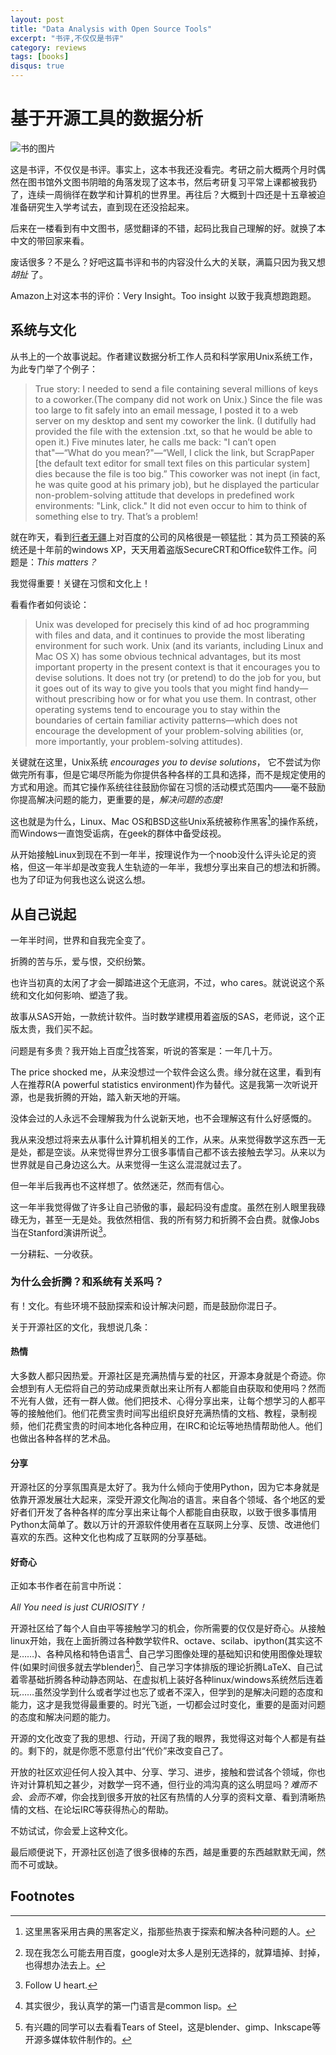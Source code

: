 ```yaml
---
layout: post
title: "Data Analysis with Open Source Tools"
excerpt: "书评,不仅仅是书评"
category: reviews
tags: [books]
disqus: true
---
```



# 基于开源工具的数据分析

![书的图片]()

这是书评，不仅仅是书评。事实上，这本书我还没看完。考研之前大概两个月时偶然在图书馆外文图书阴暗的角落发现了这本书，然后考研复习平常上课都被我扔了，连续一周徜徉在数学和计算机的世界里。再往后？大概到十四还是十五章被迫准备研究生入学考试去，直到现在还没拾起来。

后来在一楼看到有中文图书，感觉翻译的不错，起码比我自己理解的好。就换了本中文的带回家来看。

废话很多？不是么？好吧这篇书评和书的内容没什么大的关联，满篇只因为我又想 _胡扯_ 了。

Amazon上对这本书的评价：Very Insight。Too insight 以致于我真想跑跑题。

## 系统与文化

从书上的一个故事说起。作者建议数据分析工作人员和科学家用Unix系统工作，为此专门举了个例子：

> True story: I needed to send a file containing several millions of keys to a coworker.(The company did not work on Unix.) Since the file was too large to fit safely into an email message, I posted it to a web server on my desktop and sent my coworker the link. (I dutifully had provided the file with the extension .txt, so that he would be able to open it.) Five minutes later, he calls me back: "I can’t open that"—“What do you mean?"—“Well, I click the link, but ScrapPaper [the default text editor for small text files on this particular system] dies because the file is too big.” This coworker was not inept (in fact, he was quite good at his primary job), but he displayed the particular  non-problem-solving attitude that develops in predefined work environments: "Link, click." It did not even occur to him to think of something else to try. That’s a problem!

就在昨天，看到[行者无疆](http://cnlox.is-programmer.com/posts/37276.html)上对百度的公司的风格很是一顿猛批：其为员工预装的系统还是十年前的windows XP，天天用着盗版SecureCRT和Office软件工作。问题是：*This matters？*

我觉得重要！关键在习惯和文化上！

看看作者如何谈论：

> Unix was developed for precisely this kind of ad hoc programming with files
> and data, and it continues to provide the most liberating environment for such work.
> Unix (and its variants, including Linux and Mac OS X) has some obvious technical
> advantages, but its most important property in the present context is that it encourages
> you to devise solutions. It does not try (or pretend) to do the job for you, but it goes out of
> its way to give you tools that you might find handy—without prescribing how or for
> what you use them. In contrast, other operating systems tend to encourage you to stay
> within the boundaries of certain familiar activity patterns—which does not encourage
> the development of your problem-solving abilities (or, more importantly, your
> problem-solving attitudes).

关键就在这里，Unix系统 *encourages you to devise solutions*， 它不尝试为你做完所有事，但是它竭尽所能为你提供各种各样的工具和选择，而不是规定使用的方式和用途。而其它操作系统往往鼓励你留在习惯的活动模式范围内——毫不鼓励你提高解决问题的能力，更重要的是，*解决问题的态度!*

这也就是为什么，Linux、Mac OS和BSD这些Unix系统被称作黑客[^1]的操作系统，而Windows一直饱受诟病，在geek的群体中备受歧视。

从开始接触Linux到现在不到一年半，按理说作为一个noob没什么评头论足的资格，但这一年半却是改变我人生轨迹的一年半，我想分享出来自己的想法和折腾。也为了印证为何我也这么说这么想。

## 从自己说起

一年半时间，世界和自我完全变了。

折腾的苦与乐，爱与恨，交织纷繁。

也许当初真的太闲了才会一脚踏进这个无底洞，不过，who cares。就说说这个系统和文化如何影响、塑造了我。

故事从SAS开始，一款统计软件。当时数学建模用着盗版的SAS，老师说，这个正版太贵，我们买不起。

问题是有多贵？我开始上百度[^2]找答案，听说的答案是：一年几十万。

The price shocked me，从来没想过一个软件会这么贵。缘分就在这里，看到有人在推荐R(A powerful statistics environment)作为替代。这是我第一次听说开源，也是我折腾的开始，踏入新天地的开端。

没体会过的人永远不会理解我为什么说新天地，也不会理解这有什么好感慨的。

我从来没想过将来去从事什么计算机相关的工作，从来。从来觉得数学这东西一无是处，都是空谈。从来觉得世界分工很多事情自己都不该去接触去学习。从来以为世界就是自己身边这么大。从来觉得一生这么混混就过去了。

但一年半后我再也不这样想了。依然迷茫，然而有信心。

这一年半我觉得做了许多让自己骄傲的事，最起码没有虚度。虽然在别人眼里我碌碌无为，甚至一无是处。我依然相信、我的所有努力和折腾不会白费。就像Jobs当在Stanford演讲所说[^3]。

一分耕耘、一分收获。

### 为什么会折腾？和系统有关系吗？

有！文化。有些环境不鼓励探索和设计解决问题，而是鼓励你混日子。

关于开源社区的文化，我想说几条：

#### 热情

大多数人都只因热爱。开源社区是充满热情与爱的社区，开源本身就是个奇迹。你会想到有人无偿将自己的劳动成果贡献出来让所有人都能自由获取和使用吗？然而不光有人做，还有一群人做。他们把技术、心得分享出来，让每个想学习的人都平等的接触他们。他们花费宝贵时间写出组织良好充满热情的文档、教程，录制视频，他们花费宝贵的时间本地化各种应用，在IRC和论坛等地热情帮助他人。他们也做出各种各样的艺术品。

#### 分享

开源社区的分享氛围真是太好了。我为什么倾向于使用Python，因为它本身就是依靠开源发展壮大起来，深受开源文化陶冶的语言。来自各个领域、各个地区的爱好者们开发了各种各样的库分享出来让每个人都能自由获取，以致于很多事情用Python太简单了。数以万计的开源软件使用者在互联网上分享、反馈、改进他们喜欢的东西。这种文化也构成了互联网的分享基础。

#### 好奇心

正如本书作者在前言中所说：

*All You need is just CURIOSITY！* 

开源社区给了每个人自由平等接触学习的机会，你所需要的仅仅是好奇心。从接触linux开始，我在上面折腾过各种数学软件R、octave、scilab、ipython(其实这不是……)、各种风格和特色语言[^4]、自己学习图像处理的基础知识和使用图像处理软件(如果时间很多就去学blender)[^5]、自己学习字体排版的理论折腾LaTeX、自己试着零基础折腾各种动静态网站、在虚拟机上装好各种linux/windows系统然后连着玩……虽然没学到什么或者学过也忘了或者不深入，但学到的是解决问题的态度和能力，这才是我觉得最重要的。时光飞逝，一切都会过时变化，重要的是面对问题的态度和解决问题的能力。

开源的文化改变了我的思想、行动，开阔了我的眼界，我觉得这对每个人都是有益的。剩下的，就是你愿不愿意付出“代价”来改变自己了。

开放的社区欢迎任何人投入其中、分享、学习、进步，接触和尝试各个领域，你也许对计算机知之甚少，对数学一窍不通，但行业的鸿沟真的这么明显吗？*难而不会、会而不难*，你会找到很多开放的社区有热情的人分享的资料文章、看到清晰热情的文档、在论坛IRC等获得热心的帮助。

不妨试试，你会爱上这种文化。

最后顺便说下，开源社区创造了很多很棒的东西，越是重要的东西越默默无闻，然而不可或缺。

## Footnotes

[^1]:这里黑客采用古典的黑客定义，指那些热衷于探索和解决各种问题的人。
[^2]:现在我怎么可能去用百度，google对太多人是别无选择的，就算墙掉、封掉，也得想办法去上。
[^3]:Follow U heart.
[^4]:其实很少，我认真学的第一门语言是common lisp。
[^5]:有兴趣的同学可以去看看Tears of Steel，这是blender、gimp、Inkscape等开源多媒体软件制作的。
[^6]:包括各种国产浏览器什么猎豹360极速的貌似都是chromium
